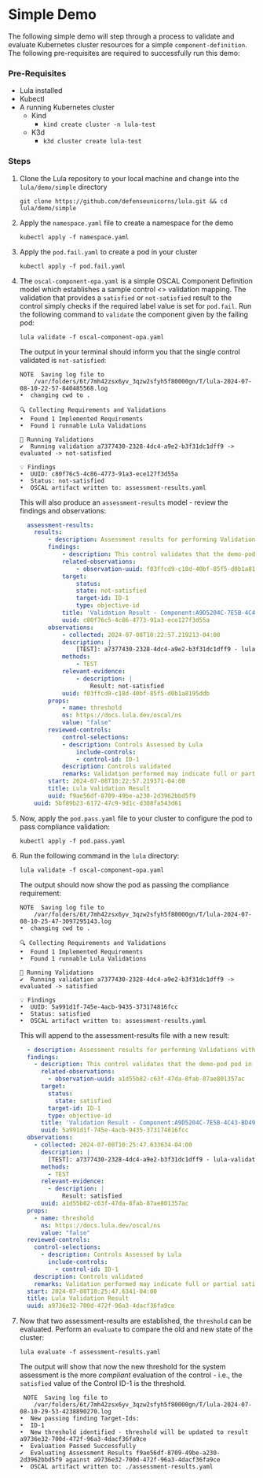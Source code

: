 # Simple Demo

The following simple demo will step through a process to validate and evaluate Kubernetes cluster resources for a simple `component-definition`. The following pre-requisites are required to successfully run this demo:

### Pre-Requisites

* Lula installed
* Kubectl
* A running Kubernetes cluster
    - Kind
        - `kind create cluster -n lula-test`
    - K3d
        - `k3d cluster create lula-test`

### Steps

1. Clone the Lula repository to your local machine and change into the `lula/demo/simple` directory

    ```shell
    git clone https://github.com/defenseunicorns/lula.git && cd lula/demo/simple
    ```

2. Apply the `namespace.yaml` file to create a namespace for the demo

    ```shell
    kubectl apply -f namespace.yaml
    ```

3. Apply the `pod.fail.yaml` to create a pod in your cluster

    ```shell
    kubectl apply -f pod.fail.yaml
    ```

4. The `oscal-component-opa.yaml` is a simple OSCAL Component Definition model which establishes a sample control <> validation mapping. The validation that provides a `satisfied` or `not-satisfied` result to the control simply checks if the required label value is set for `pod.fail`. Run the following command to `validate` the component given by the failing pod:

    ```shell
    lula validate -f oscal-component-opa.yaml
    ```

    The output in your terminal should inform you that the single control validated is `not-satisfied`:

    ```shell
    NOTE  Saving log file to
        /var/folders/6t/7mh42zsx6yv_3qzw2sfyh5f80000gn/T/lula-2024-07-08-10-22-57-840485568.log
    •  changing cwd to .
    
    🔍 Collecting Requirements and Validations   
    •  Found 1 Implemented Requirements
    •  Found 1 runnable Lula Validations
    
    📐 Running Validations   
    ✔  Running validation a7377430-2328-4dc4-a9e2-b3f31dc1dff9 -> evaluated -> not-satisfied                                            
    
    💡 Findings   
    •  UUID: c80f76c5-4c86-4773-91a3-ece127f3d55a
    •  Status: not-satisfied
    •  OSCAL artifact written to: assessment-results.yaml
    ```

    This will also produce an `assessment-results` model - review the findings and observations:

    ```yaml
      assessment-results:
        results:
            - description: Assessment results for performing Validations with Lula version v0.4.1-1-gc270673
            findings:
                - description: This control validates that the demo-pod pod in the validation-test namespace contains the required pod label foo=bar in order to establish compliance.
                related-observations:
                    - observation-uuid: f03ffcd9-c18d-40bf-85f5-d0b1a8195ddb
                target:
                    status:
                    state: not-satisfied
                    target-id: ID-1
                    type: objective-id
                title: 'Validation Result - Component:A9D5204C-7E5B-4C43-BD49-34DF759B9F04 / Control Implementation: A584FEDC-8CEA-4B0C-9F07-85C2C4AE751A / Control:  ID-1'
                uuid: c80f76c5-4c86-4773-91a3-ece127f3d55a
            observations:
                - collected: 2024-07-08T10:22:57.219213-04:00
                description: |
                    [TEST]: a7377430-2328-4dc4-a9e2-b3f31dc1dff9 - lula-validation
                methods:
                    - TEST
                relevant-evidence:
                    - description: |
                        Result: not-satisfied
                uuid: f03ffcd9-c18d-40bf-85f5-d0b1a8195ddb
            props:
                - name: threshold
                ns: https://docs.lula.dev/oscal/ns
                value: "false"
            reviewed-controls:
                control-selections:
                - description: Controls Assessed by Lula
                    include-controls:
                    - control-id: ID-1
                description: Controls validated
                remarks: Validation performed may indicate full or partial satisfaction
            start: 2024-07-08T10:22:57.219371-04:00
            title: Lula Validation Result
            uuid: f9ae56df-8709-49be-a230-2d3962bbd5f9
        uuid: 5bf89b23-6172-47c9-9d1c-d308fa543d61
    ```

5. Now, apply the `pod.pass.yaml` file to your cluster to configure the pod to pass compliance validation:

    ```shell
    kubectl apply -f pod.pass.yaml
    ```

6. Run the following command in the `lula` directory:

    ```shell
    lula validate -f oscal-component-opa.yaml
    ```

    The output should now show the pod as passing the compliance requirement:

    ```shell
    NOTE  Saving log file to
        /var/folders/6t/7mh42zsx6yv_3qzw2sfyh5f80000gn/T/lula-2024-07-08-10-25-47-3097295143.log
    •  changing cwd to .
    
    🔍 Collecting Requirements and Validations   
    •  Found 1 Implemented Requirements
    •  Found 1 runnable Lula Validations
    
    📐 Running Validations   
    ✔  Running validation a7377430-2328-4dc4-a9e2-b3f31dc1dff9 -> evaluated -> satisfied                                                
    
    💡 Findings   
    •  UUID: 5a991d1f-745e-4acb-9435-373174816fcc
    •  Status: satisfied
    •  OSCAL artifact written to: assessment-results.yaml
    ```

    This will append to the assessment-results file with a new result:

    ```yaml
      - description: Assessment results for performing Validations with Lula version v0.4.1-1-gc270673
      findings:
        - description: This control validates that the demo-pod pod in the validation-test namespace contains the required pod label foo=bar in order to establish compliance.
          related-observations:
            - observation-uuid: a1d55b82-c63f-47da-8fab-87ae801357ac
          target:
            status:
              state: satisfied
            target-id: ID-1
            type: objective-id
          title: 'Validation Result - Component:A9D5204C-7E5B-4C43-BD49-34DF759B9F04 / Control Implementation: A584FEDC-8CEA-4B0C-9F07-85C2C4AE751A / Control:  ID-1'
          uuid: 5a991d1f-745e-4acb-9435-373174816fcc
      observations:
        - collected: 2024-07-08T10:25:47.633634-04:00
          description: |
            [TEST]: a7377430-2328-4dc4-a9e2-b3f31dc1dff9 - lula-validation
          methods:
            - TEST
          relevant-evidence:
            - description: |
                Result: satisfied
          uuid: a1d55b82-c63f-47da-8fab-87ae801357ac
      props:
        - name: threshold
          ns: https://docs.lula.dev/oscal/ns
          value: "false"
      reviewed-controls:
        control-selections:
          - description: Controls Assessed by Lula
            include-controls:
              - control-id: ID-1
        description: Controls validated
        remarks: Validation performed may indicate full or partial satisfaction
      start: 2024-07-08T10:25:47.6341-04:00
      title: Lula Validation Result
      uuid: a9736e32-700d-472f-96a3-4dacf36fa9ce
    ```

7. Now that two assessment-results are established, the `threshold` can be evaluated. Perform an `evaluate` to compare the old and new state of the cluster:
    ```shell
    lula evaluate -f assessment-results.yaml
    ```

    The output will show that now the new threshold for the system assessment is the more _compliant_ evaluation of the control - i.e., the `satisfied` value of the Control ID-1 is the threshold.
    ```shell
     NOTE  Saving log file to
        /var/folders/6t/7mh42zsx6yv_3qzw2sfyh5f80000gn/T/lula-2024-07-08-10-29-53-4238890270.log
    •  New passing finding Target-Ids:                                                                                                                                                                                                                                                                          
    •  ID-1                                                                                                                                                                                                                                                                                                     
    •  New threshold identified - threshold will be updated to result a9736e32-700d-472f-96a3-4dacf36fa9ce                                                                                                                                                                                                      
    •  Evaluation Passed Successfully                                                                                                                                                                                                                                                                           
    ✔  Evaluating Assessment Results f9ae56df-8709-49be-a230-2d3962bbd5f9 against a9736e32-700d-472f-96a3-4dacf36fa9ce                                                                                                                                                                                          
    •  OSCAL artifact written to: ./assessment-results.yaml
    ```